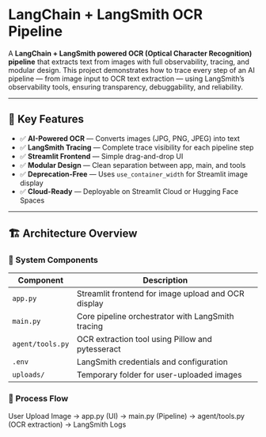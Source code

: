 # LangChain + LangSmith OCR Pipeline

A **LangChain + LangSmith powered OCR (Optical Character Recognition) pipeline** that extracts text from images with full observability, tracing, and modular design. This project demonstrates how to trace every step of an AI pipeline — from image input to OCR text extraction — using LangSmith’s observability tools, ensuring transparency, debuggability, and reliability.

---

## 🌟 Key Features
- ✅ **AI-Powered OCR** — Converts images (JPG, PNG, JPEG) into text  
- ✅ **LangSmith Tracing** — Complete trace visibility for each pipeline step  
- ✅ **Streamlit Frontend** — Simple drag-and-drop UI  
- ✅ **Modular Design** — Clean separation between app, main, and tools  
- ✅ **Deprecation-Free** — Uses `use_container_width` for Streamlit image display  
- ✅ **Cloud-Ready** — Deployable on Streamlit Cloud or Hugging Face Spaces  

---

## 🏗️ Architecture Overview

### 🔹 System Components

| Component        | Description                                      |
|-----------------|--------------------------------------------------|
| `app.py`        | Streamlit frontend for image upload and OCR display |
| `main.py`       | Core pipeline orchestrator with LangSmith tracing |
| `agent/tools.py`| OCR extraction tool using Pillow and pytesseract |
| `.env`          | LangSmith credentials and configuration         |
| `uploads/`      | Temporary folder for user-uploaded images       |

### 🔹 Process Flow

User Upload Image &rarr; app.py (UI) &rarr; main.py (Pipeline) &rarr; agent/tools.py (OCR extraction) &rarr; LangSmith Logs

